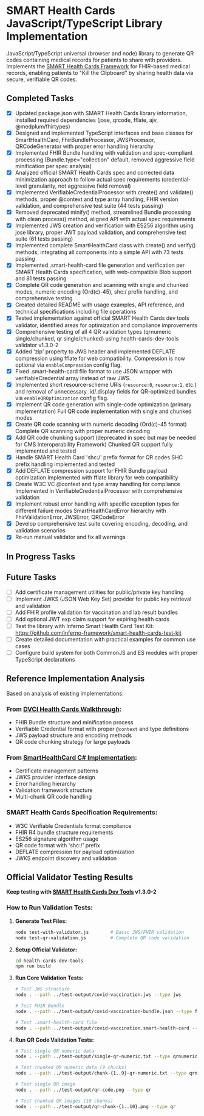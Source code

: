 # SMART Health Cards JavaScript/TypeScript Library Implementation

JavaScript/TypeScript universal (browser and node) library to generate QR codes containing medical records for patients to share with providers. Implements the [SMART Health Cards Framework](https://smarthealth.cards/) for FHIR-based medical records, enabling patients to "Kill the Clipboard" by sharing health data via secure, verifiable QR codes.

## Completed Tasks

- [x] Updated package.json with SMART Health Cards library information, installed required dependencies (jose, qrcode, fflate, ajv, @medplum/fhirtypes)
- [x] Designed and implemented TypeScript interfaces and base classes for SmartHealthCard, FhirBundleProcessor, JWSProcessor, QRCodeGenerator with proper error handling hierarchy
- [x] Implemented FHIR Bundle handling with validation and spec-compliant processing (Bundle.type="collection" default, removed aggressive field minification per spec analysis)
- [x] Analyzed official SMART Health Cards spec and corrected data minimization approach to follow actual spec requirements (credential-level granularity, not aggressive field removal)
- [x] Implemented VerifiableCredentialProcessor with create() and validate() methods, proper @context and type array handling, FHIR version validation, and comprehensive test suite (44 tests passing)
- [x] Removed deprecated minify() method, streamlined Bundle processing with clean process() method, aligned API with actual spec requirements
- [x] Implemented JWS creation and verification with ES256 algorithm using jose library, proper JWT payload validation, and comprehensive test suite (61 tests passing)
- [x] Implemented complete SmartHealthCard class with create() and verify() methods, integrating all components into a simple API with 73 tests passing
- [x] Implemented .smart-health-card file generation and verification per SMART Health Cards specification, with web-compatible Blob support and 81 tests passing
- [x] Complete QR code generation and scanning with single and chunked modes, numeric encoding (Ord(c)-45), shc:/ prefix handling, and comprehensive testing
- [x] Created detailed README with usage examples, API reference, and technical specifications including file operations
- [x] Tested implementation against official SMART Health Cards dev tools validator, identified areas for optimization and compliance improvements
- [x] Comprehensive testing of all 4 QR validation types (qrnumeric single/chunked, qr single/chunked) using health-cards-dev-tools validator v1.3.0-2
- [x] Added 'zip' property to JWS header and implemented DEFLATE compression using fflate for web compatibility. Compression is now optional via `enableCompression` config flag.
- [x] Fixed .smart-health-card file format to use JSON wrapper with verifiableCredential array instead of raw JWS.
- [x] Implemented short resource-scheme URIs (`resource:0`, `resource:1`, etc.) and removal of unnecessary .id/.display fields for QR-optimized bundles via `enableQROptimization` config flag.
- [x] Implement QR code generation with single-code optimization (primary implementation) Full QR code implementation with single and chunked modes
- [x] Create QR code scanning with numeric decoding (Ord(c)-45 format) Complete QR scanning with proper numeric decoding
- [x] Add QR code chunking support (deprecated in spec but may be needed for CMS Interoperability Framework) Chunked QR support fully implemented and tested
- [x] Handle SMART Health Card 'shc:/' prefix format for QR codes SHC prefix handling implemented and tested
- [x] Add DEFLATE compression support for FHIR Bundle payload optimization Implemented with fflate library for web compatibility
- [x] Create W3C VC @context and type array handling for compliance Implemented in VerifiableCredentialProcessor with comprehensive validation
- [x] Implement robust error handling with specific exception types for different failure modes SmartHealthCardError hierarchy with FhirValidationError, JWSError, QRCodeError
- [x] Develop comprehensive test suite covering encoding, decoding, and validation scenarios
- [x] Re-run manual validator and fix all warnings

## In Progress Tasks

## Future Tasks

- [ ] Add certificate management utilities for public/private key handling
- [ ] Implement JWKS (JSON Web Key Set) provider for public key retrieval and validation
- [ ] Add FHIR profile validation for vaccination and lab result bundles
- [ ] Add optional JWT exp claim support for expiring health cards
- [ ] Test the library with Inferno Smart Health Card Test Kit: https://github.com/inferno-framework/smart-health-cards-test-kit
- [ ] Create detailed documentation with practical examples for common use cases
- [ ] Configure build system for both CommonJS and ES modules with proper TypeScript declarations

## Reference Implementation Analysis

Based on analysis of existing implementations:

### From [DVCI Health Cards Walkthrough](https://github.com/dvci/health-cards-walkthrough):
- FHIR Bundle structure and minification process
- Verifiable Credential format with proper `@context` and type definitions
- JWS payload structure and encoding methods
- QR code chunking strategy for large payloads

### From [SmartHealthCard C# Implementation](https://github.com/angusmillar/SmartHealthCard):
- Certificate management patterns
- JWKS provider interface design  
- Error handling hierarchy
- Validation framework structure
- Multi-chunk QR code handling

### SMART Health Cards Specification Requirements:
- W3C Verifiable Credentials format compliance
- FHIR R4 bundle structure requirements
- ES256 signature algorithm usage
- QR code format with 'shc:/' prefix
- DEFLATE compression for payload optimization
- JWKS endpoint discovery and validation

## Official Validator Testing Results

**Keep testing with [SMART Health Cards Dev Tools](https://github.com/smart-on-fhir/health-cards-dev-tools) v1.3.0-2**

### How to Run Validation Tests:

1. **Generate Test Files:**
   ```bash
   node test-with-validator.js        # Basic JWS/FHIR validation
   node test-qr-validation.js         # Complete QR code validation
   ```

2. **Setup Official Validator:**
   ```bash
   cd health-cards-dev-tools
   npm run build
   ```

3. **Run Core Validation Tests:**
   ```bash
   # Test JWS structure
   node . --path ../test-output/covid-vaccination.jws --type jws

   # Test FHIR Bundle
   node . --path ../test-output/covid-vaccination-bundle.json --type fhirbundle

   # Test .smart-health-card file
   node . --path ../test-output/covid-vaccination.smart-health-card --type healthcard
   ```

4. **Run QR Code Validation Tests:**
   ```bash
   # Test single QR numeric data
   node . --path ../test-output/single-qr-numeric.txt --type qrnumeric

   # Test chunked QR numeric data (9 chunks)
   node . --path ../test-output/chunk-{1..9}-qr-numeric.txt --type qrnumeric

   # Test single QR image
   node . --path ../test-output/qr-code.png --type qr

   # Test chunked QR images (10 chunks)
   node . --path ../test-output/qr-chunk-{1..10}.png --type qr
   ```
